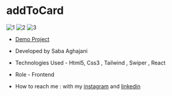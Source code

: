# addToCard
![1](https://github.com/Saba-Aghajani-developer/addToCard/assets/135870519/385404f7-27ce-4829-a8a5-87daa9395cdc)
![2](https://github.com/Saba-Aghajani-developer/addToCard/assets/135870519/386ae6bb-327a-4892-a9c3-4bcdeaf11d57)
![3](https://github.com/Saba-Aghajani-developer/addToCard/assets/135870519/653d6234-d515-4dc2-ae85-6938f2adca55)

- [Demo Project](https://blubank.vercel.app/)

- Developed by Saba Aghajani
  
- Technologies Used - Html5, Css3 , Tailwind , Swiper , React

- Role - Frontend

- How to reach me : with my [instagram](https://instagram.com/saba_aghajani_developer?utm_source=qr&igshid=MzNlNGNkZWQ4Mg%3D%3D) and [linkedin](https://www.linkedin.com/in/saba-a-69b608208)

